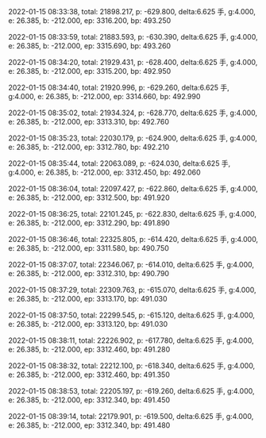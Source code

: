 2022-01-15 08:33:38, total: 21898.217, p: -629.800, delta:6.625 手, g:4.000, e: 26.385, b: -212.000, ep: 3316.200, bp: 493.250

2022-01-15 08:33:59, total: 21883.593, p: -630.390, delta:6.625 手, g:4.000, e: 26.385, b: -212.000, ep: 3315.690, bp: 493.260

2022-01-15 08:34:20, total: 21929.431, p: -628.400, delta:6.625 手, g:4.000, e: 26.385, b: -212.000, ep: 3315.200, bp: 492.950

2022-01-15 08:34:40, total: 21920.996, p: -629.260, delta:6.625 手, g:4.000, e: 26.385, b: -212.000, ep: 3314.660, bp: 492.990

2022-01-15 08:35:02, total: 21934.324, p: -628.770, delta:6.625 手, g:4.000, e: 26.385, b: -212.000, ep: 3313.310, bp: 492.760

2022-01-15 08:35:23, total: 22030.179, p: -624.900, delta:6.625 手, g:4.000, e: 26.385, b: -212.000, ep: 3312.780, bp: 492.210

2022-01-15 08:35:44, total: 22063.089, p: -624.030, delta:6.625 手, g:4.000, e: 26.385, b: -212.000, ep: 3312.450, bp: 492.060

2022-01-15 08:36:04, total: 22097.427, p: -622.860, delta:6.625 手, g:4.000, e: 26.385, b: -212.000, ep: 3312.500, bp: 491.920

2022-01-15 08:36:25, total: 22101.245, p: -622.830, delta:6.625 手, g:4.000, e: 26.385, b: -212.000, ep: 3312.290, bp: 491.890

2022-01-15 08:36:46, total: 22325.805, p: -614.420, delta:6.625 手, g:4.000, e: 26.385, b: -212.000, ep: 3311.580, bp: 490.750

2022-01-15 08:37:07, total: 22346.067, p: -614.010, delta:6.625 手, g:4.000, e: 26.385, b: -212.000, ep: 3312.310, bp: 490.790

2022-01-15 08:37:29, total: 22309.763, p: -615.070, delta:6.625 手, g:4.000, e: 26.385, b: -212.000, ep: 3313.170, bp: 491.030

2022-01-15 08:37:50, total: 22299.545, p: -615.120, delta:6.625 手, g:4.000, e: 26.385, b: -212.000, ep: 3313.120, bp: 491.030

2022-01-15 08:38:11, total: 22226.902, p: -617.780, delta:6.625 手, g:4.000, e: 26.385, b: -212.000, ep: 3312.460, bp: 491.280

2022-01-15 08:38:32, total: 22212.100, p: -618.340, delta:6.625 手, g:4.000, e: 26.385, b: -212.000, ep: 3312.460, bp: 491.350

2022-01-15 08:38:53, total: 22205.197, p: -619.260, delta:6.625 手, g:4.000, e: 26.385, b: -212.000, ep: 3312.340, bp: 491.450

2022-01-15 08:39:14, total: 22179.901, p: -619.500, delta:6.625 手, g:4.000, e: 26.385, b: -212.000, ep: 3312.340, bp: 491.480